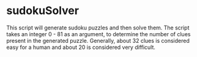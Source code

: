 # sudokuSolver
This script will generate sudoku puzzles and then solve them.
The script takes an integer 0 - 81 as an argument, to determine the number of clues present in the generated puzzle. Generally, about 32 clues is considered easy for a human and about 20 is considered very difficult.
